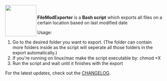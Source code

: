 <a href="https://github.com/burakkara010/usefulscripts/tree/main/FileModExporter"><img src="https://github.com/user-attachments/assets/86f76cc3-dbdb-4d30-ba5e-af7c98e2bfb6" width="100" align="left" /></a>
<br/>

**FileModExporter** is a **Bash script** which exports all files on a certain location based on last modified date

Usage:
1. Go to the desired folder you want to export. (The folder can contain more folders inside as the script will seperate all those folders in the export automatically.)
2. If you're running on linux/mac make the script executable by: chmod +X <scriptpath>
3. Run the script and wait until it finishes with the export

For the latest updates, check out the [CHANGELOG](./CHANGELOG.md).



